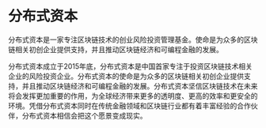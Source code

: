 # 

# 分布式资本

分布式资本是一家专注区块链技术的创业风险投资管理基金。使命是为众多的区块链相关初创企业提供支持，并且推动区块链经济和可编程金融的发展。

分布式资本成立于2015年底，分布式资本是中国首家专注于投资区块链技术相关企业的风险投资企业。分布式资本的使命是为众多的区块链相关初创企业提供支持，并且推动区块链经济和可编程金融的发展。分布式资本坚信区块链技术在未来将会发挥更加重要的作用，为全球经济带来更多的透明度、更高的效率和更安全的环境。凭借分布式资本同时在传统金融领域和区块链行业都有着丰富经验的合作伙伴，分布式资本相信会把这个愿景变成现实。

